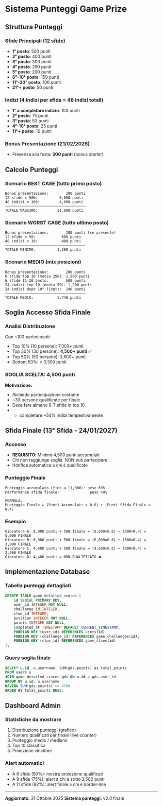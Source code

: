 # Sistema Punteggi Game Prize

## Struttura Punteggi

### Sfide Principali (12 sfide)
- **1° posto**: 500 punti
- **2° posto**: 400 punti
- **3° posto**: 300 punti
- **4° posto**: 250 punti
- **5° posto**: 200 punti
- **6°-10° posto**: 150 punti
- **11°-20° posto**: 100 punti
- **21°+ posto**: 50 punti

### Indizi (4 indizi per sfida = 48 indizi totali)
- **1° a completare indizio**: 100 punti
- **2° posto**: 75 punti
- **3° posto**: 50 punti
- **4°-10° posto**: 25 punti
- **11°+ posto**: 10 punti

### Bonus Presentazione (21/02/2026)
- Presenza alla festa: **200 punti** (bonus starter)

## Calcolo Punteggi

### Scenario BEST CASE (tutto primo posto)
```
Bonus presentazione:        200 punti
12 sfide × 500:          6,000 punti
48 indizi × 100:         4,800 punti
─────────────────────────────────────
TOTALE MASSIMO:         11,000 punti
```

### Scenario WORST CASE (tutto ultimo posto)
```
Bonus presentazione:        200 punti (se presente)
12 sfide × 50:            600 punti
48 indizi × 10:           480 punti
─────────────────────────────────────
TOTALE MINIMO:          1,280 punti
```

### Scenario MEDIO (mix posizioni)
```
Bonus presentazione:        200 punti
6 sfide top 10 (media 250): 1,500 punti
6 sfide 11-20 posto:        600 punti
24 indizi top 10 (media 50): 1,200 punti
24 indizi dopo 10° (10pt):  240 punti
─────────────────────────────────────
TOTALE MEDIO:           3,740 punti
```

## Soglia Accesso Sfida Finale

### Analisi Distribuzione
Con ~100 partecipanti:
- Top 10% (10 persone): 7,000+ punti
- Top 30% (30 persone): **4,500+ punti** ✅
- Top 50% (50 persone): 3,500+ punti
- Bottom 50%: < 3,500 punti

### SOGLIA SCELTA: 4,500 punti

**Motivazione:**
- Richiede partecipazione costante
- ~30 persone qualificate per finale
- Deve fare almeno 6-7 sfide in top 10
- + completare ~50% indizi tempestivamente

## Sfida Finale (13° Sfida - 24/01/2027)

### Accesso
- **REQUISITO**: Minimo 4,500 punti accumulati
- Chi non raggiunge soglia: NON può partecipare
- Notifica automatica a chi è qualificato

### Punteggio Finale
```
Punteggio accumulato (fino a 11,000): peso 60%
Performance sfida finale:              peso 40%

FORMULA:
Punteggio Finale = (Punti Accumulati × 0.6) + (Punti Sfida Finale × 0.4)
```

### Esempio
```
Giocatore A: 8,000 punti + 500 finale = (8,000×0.6) + (500×0.4) = 5,000 FINALE
Giocatore B: 6,000 punti + 500 finale = (6,000×0.6) + (500×0.4) = 3,800 FINALE
Giocatore C: 4,600 punti + 500 finale = (4,600×0.6) + (500×0.4) = 2,960 FINALE
Giocatore D: 4,400 punti = NON QUALIFICATO ❌
```

## Implementazione Database

### Tabella punteggi dettagliati
```sql
CREATE TABLE game_detailed_scores (
    id SERIAL PRIMARY KEY,
    user_id INTEGER NOT NULL,
    challenge_id INTEGER,
    clue_id INTEGER,
    position INTEGER NOT NULL,
    points INTEGER NOT NULL,
    completed_at TIMESTAMP DEFAULT CURRENT_TIMESTAMP,
    FOREIGN KEY (user_id) REFERENCES users(id),
    FOREIGN KEY (challenge_id) REFERENCES game_challenges(id),
    FOREIGN KEY (clue_id) REFERENCES game_clues(id)
);
```

### Query soglia finale
```sql
SELECT u.id, u.username, SUM(gds.points) as total_points
FROM users u
JOIN game_detailed_scores gds ON u.id = gds.user_id
GROUP BY u.id, u.username
HAVING SUM(gds.points) >= 4500
ORDER BY total_points DESC;
```

## Dashboard Admin

### Statistiche da mostrare
1. Distribuzione punteggi (grafico)
2. Numero qualificati per finale (live counter)
3. Punteggio medio / mediano
4. Top 10 classifica
5. Proiezione vincitore

### Alert automatici
- A 6 sfide (50%): mostra proiezione qualificati
- A 9 sfide (75%): alert a chi è sotto 3,500 punti
- A 11 sfide (92%): alert finale a chi è border-line

---

**Aggiornato:** 31 Ottobre 2025
**Sistema punteggi:** v2.0 finale
